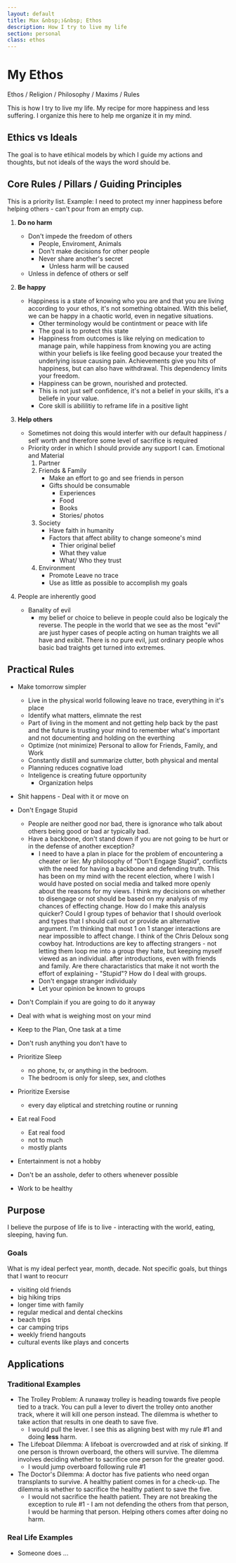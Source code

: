 ```yaml
---
layout: default
title: Max &nbsp;❭&nbsp; Ethos
description: How I try to live my life
section: personal
class: ethos
---
```


<div class="article" markdown="1">

# My Ethos
Ethos / Religion / Philosophy / Maxims / Rules

This is how I try to live my life. My recipe for more happiness and less suffering. I organize this here to help me organize it in my mind.

## Ethics vs Ideals
The goal is to have etihical models by which I guide my actions and thoughts, but not ideals of the ways the word should be.

## Core Rules / Pillars / Guiding Principles
This is a priority list. Example: I need to protect my inner happiness before helping others - can't pour from an empty cup.
1. **Do no harm**
    * Don't impede the freedom of others
        * People, Enviroment, Animals
        * Don't make decisions for other people
        * Never share another's secret
            * Unless harm will be caused
    * Unless in defence of others or self
2. **Be happy**
    * Happiness is a state of knowing who you are and that you are living according to your ethos, it's not something obtained. With this belief, we can be happy in a chaotic world, even in negative situations.
        * Other terminology would be contintment or peace with life
        * The goal is to protect this state
        * Happiness from outcomes is like relying on medication to manage pain, while happiness from knowing you are acting within your beliefs is like feeling good because your treated the underlying issue causing pain. Achievements give you hits of happiness, but can also have withdrawal. This dependency limits your freedom.
        * Happiness can be grown, nourished and protected. 
        * This is not just self confidence, it's not a belief in your skills, it's a beliefe in your value.
        * Core skill is abililitiy to reframe life in a positive light

3. **Help others**
    * Sometimes not doing this would interfer with our default happiness / self worth and therefore some level of sacrifice is required
    * Priority order in which I should provide any support I can. Emotional and Material
        1. Partner
        2. Friends & Family
            * Make an effort to go and see friends in person
            * Gifts should be consumable
                * Experiences
                * Food
                * Books
                * Stories/ photos
        3. Society
            * Have faith in humanity
            * Factors that affect ability to change someone's mind
                * Thier original belief
                * What they value
                * What/ Who they trust
        4. Environment
            * Promote Leave no trace
            * Use as little as possible to accomplish my goals
4. People are inherently good
    * Banality of evil
        * my belief or choice to believe in people could also be logicaly the reverse. The people in the world that we see as the most "evil" are just hyper cases of people acting on human traights we all have and exibit. There is no pure evil, just ordinary people whos basic bad traights get turned into extremes. 


## Practical Rules
* Make tomorrow simpler
    * Live in the physical world following leave no trace, everything in it's place 
    * Identify what matters, elimnate the rest
    * Part of living in the moment and not getting help back by the past and the future is trusting your mind to remember what's important and not documenting and holding on the everthing
    * Optimize (not minimize) Personal to allow for Friends, Family, and Work
    * Constantly distill and summarize clutter, both physical and mental
    * Planning reduces cognative load
    * Inteligence is creating future opportunity
        * Organization helps
* Shit happens - Deal with it or move on
* Don't Engage Stupid
    * People are neither good nor bad, there is ignorance who talk about others being good or bad ar typically bad.
    * Have a backbone, don't stand down if you are not going to be hurt or in the defense of another
    exception?
        * I need to have a plan in place for the problem of encountering a cheater or lier. My philosophy of "Don't Engage Stupid", conflicts with the need for having a backbone and defending truth. This has been on my mind with the recent election, where I wish I would have posted on social media and talked more openly about the reasons for my views. I think my decisions on whether to disengage or not should be based on my analysis of my chances of effecting change. How do I make this analysis quicker? Could I group types of behavior that I should overlook and types that I should call out or provide an alternative argument. I'm thinking that most 1 on 1 stanger interactions are near impossible to affect change. I think of the Chris Deloux song cowboy hat. Introductions are key to affecting strangers - not letting them loop me into a group they hate, but keeping myself viewed as an individual. after introductions, even with friends and family. Are there charactaristics that make it not worth the effort of explaining - "Stupid"? How do I deal with groups. 
        * Don't engage stranger individualy
        * Let your opinion be known to groups
* Don't Complain if you are going to do it anyway
* Deal with what is weighing most on your mind
* Keep to the Plan, One task at a time
* Don't rush anything you don't have to
* Prioritize Sleep
    * no phone, tv, or anything in the bedroom.
    * The bedroom is only for sleep, sex, and clothes
* Prioritize Exersise
    * every day eliptical and stretching routine or running
* Eat real Food
    * Eat real food
    * not to much
    * mostly plants
* Entertainment is not a hobby
* Don't be an asshole, defer to others whenever possible


* Work to be healthy




## Purpose
I believe the purpose of life is to live - interacting with the world, eating, sleeping, having fun.

### Goals
What is my ideal perfect year, month, decade. Not specific goals, but things that I want to reocurr 
* visiting old friends
* big hiking trips
* longer time with family
* regular medical and dental checkins
* beach trips
* car camping trips
* weekly friend hangouts
* cultural events like plays and concerts
     


## Applications
### Traditional Examples
* The Trolley Problem: A runaway trolley is heading towards five people tied to a track. You can pull a lever to divert the trolley onto another track, where it will kill one person instead. The dilemma is whether to take action that results in one death to save five.
    * I would pull the lever. I see this as aligning best with my rule #1 and doing **less** harm.
* The Lifeboat Dilemma: A lifeboat is overcrowded and at risk of sinking. If one person is thrown overboard, the others will survive. The dilemma involves deciding whether to sacrifice one person for the greater good.
    * I would jump overboard following rule #1
* The Doctor's Dilemma: A doctor has five patients who need organ transplants to survive. A healthy patient comes in for a check-up. The dilemma is whether to sacrifice the healthy patient to save the five.
    * I would not sacrifice the health patient. They are not breaking the exception to rule #1 - I am not defending the others from that person, I would be harming that person. Helping others comes after doing no harm.

### Real Life Examples
* Someone does ...
</div>
